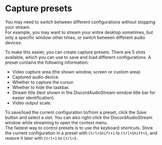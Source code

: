 # Capture presets

You may need to switch between different configurations without stopping your stream.  
For example, you may want to stream your entire desktop sometimes, but only a specific window other times, or switch between different audio devices.

To make this easier, you can create capture presets. There are 5 slots available, which you can use to save and load different configurations. A preset contains the following information:

- Video capture area (the shown window, screen or custom area).
- Captured audio device.
- Whether to capture the cursor.
- Whether to hide the taskbar.
- Stream title (text shown in the DiscordAudioStream window title bar for easier identification).
- Video output scale.

To save/load the current configuration to/from a preset, click the *Save* button and select a slot. You can also right-click the DiscordAudioStream window while streaming to open the context menu.  
The fastest way to control presets is to use the keyboard shortcuts. Store the current configuration in a preset with `Ctrl+Shift+1` to `Ctrl+Shift+5`, and restore it later with `Ctrl+1` to `Ctrl+5`.
